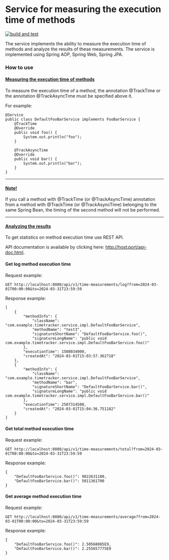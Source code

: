# Service for measuring the execution time of methods

[![build and test](https://github.com/agsamkin/time-tracker/actions/workflows/build.yml/badge.svg)](https://github.com/agsamkin/time-tracker/actions/workflows/build.yml)

The service implements the ability to measure the execution time of methods and analyze the results of these measurements.
The service is implemented using Spring AOP, Spring Web, Spring JPA.

### How to use

#### <u>Measuring the execution time of methods</u>

To measure the execution time of a method, the annotation @TrackTime or the annotation @TrackAsyncTime must be specified above it.

For example:

```
@Service
public class DefaultFooBarService implements FooBarService {
    @TrackTime
    @Override
    public void foo() {
        System.out.println("foo");
    }

    @TrackAsyncTime
    @Override
    public void bar() {
        System.out.println("bar");
    }
}
```

***

#### <u>Note!</u>

If you call a method with @TrackTime (or @TrackAsyncTime) annotation from a method with @TrackTime (or @TrackAsyncTime) 
belonging to the same Spring Bean, the timing of the second method will not be performed.

***

#### <u>Analyzing the results</u>

To get statistics on method execution time use REST API.

API documentation is available by clicking here: [http://host:port/api-doc.html](). 

#### Get log method execution time

Request example:

```
GET http://localhost:8080/api/v1/time-measurements/log?from=2024-03-01T00:00:00&to=2024-03-31T23:59:59
```

Response example:

```
[
    {
        "methodInfo": {
            "className": "com.example.timetracker.service.impl.DefaultFooBarService",
            "methodName": "test3",
            "signatureShortName": "DefaultFooBarService.foo()",
            "signatureLongName": "public void com.example.timetracker.service.impl.DefaultFooBarService.foo()"
        },
        "executionTime": 1508034900,
        "createdAt": "2024-03-01T15:03:57.362718"
    },
    {
        "methodInfo": {
            "className": "com.example.timetracker.service.impl.DefaultFooBarService",
            "methodName": "bar",
            "signatureShortName": "DefaultFooBarService.bar()",
            "signatureLongName": "public void com.example.timetracker.service.impl.DefaultFooBarService.bar()"
        },
        "executionTime": 2507314500,
        "createdAt": "2024-03-01T15:04:36.751182"
    } 
]
```

#### Get total method execution time

Request example:

``` 
GET http://localhost:8080/api/v1/time-measurements/total?from=2024-03-01T00:00:00&to=2024-03-31T23:59:59
```

Response example:

```
{
    "DefaultFooBarService.foo()": 9022631100,
    "DefaultFooBarService.bar()": 5011361700
}
```

#### Get average method execution time

Request example:

```
GET http://localhost:8080/api/v1/time-measurements/average?from=2024-03-01T00:00:00&to=2024-03-31T23:59:59
```

Response example:

```
{
    "DefaultFooBarService.foo()": 2.50568085E9,
    "DefaultFooBarService.bar()": 2.255657775E9
}
```



